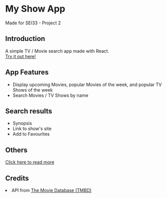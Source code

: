 # My Show App
Made for SEI33 - Project 2

<h2>Introduction</h2>
A simple TV / Movie search app made with React.
<br><a href="https://muiboonyang.github.io/my-show-app/" target="_blank">Try it out here!</a>

<h2>App Features</h2>
<ul>
  <li>Display upcoming Movies, popular Movies of the week, and popular TV Shows of the week</li>
  <li>Search Movies / TV Shows by name</li>
</ul>

<h2>Search results</h2>
<ul>
  <li>Synopsis</li>
  <li>Link to show's site</li>
  <li>Add to Favourites</li>
</ul>

<h2>Others</h2>
<a href="" target="_blank">Click here to read more</a>

<h2>Credits</h2>
<li>API from <a href="https://www.themoviedb.org/" target="_blank">The Movie Database (TMBD)</a></li>
